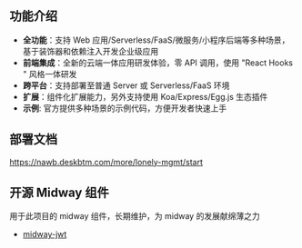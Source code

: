 ## 功能介绍

- **全功能**：支持 Web 应用/Serverless/FaaS/微服务/小程序后端等多种场景，基于装饰器和依赖注入开发企业级应用
- **前端集成**：全新的云端一体应用研发体验，零 API 调用，使用 "React Hooks " 风格一体研发
- **跨平台**：支持部署至普通 Server 或 Serverless/FaaS 环境
- **扩展**：组件化扩展能力，另外支持使用 Koa/Express/Egg.js 生态插件
- **示例**: 官方提供多种场景的示例代码，方便开发者快速上手

## 部署文档

https://nawb.deskbtm.com/more/lonely-mgmt/start

## 开源 Midway 组件

用于此项目的 midway 组件，长期维护，为 midway 的发展献绵薄之力

- [midway-jwt](./packages/midway-jwt)
